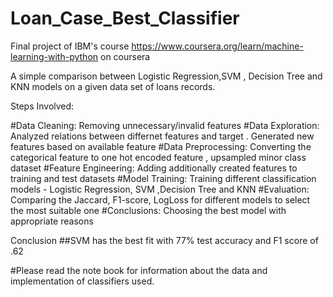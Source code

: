 # Loan_Case_Best_Classifier
Final project of IBM's course https://www.coursera.org/learn/machine-learning-with-python on coursera

A simple comparison between Logistic Regression,SVM , Decision Tree and KNN models on a given data set of loans records.

Steps Involved:

#Data Cleaning: Removing unnecessary/invalid features
#Data Exploration: Analyzed relations between differnet features and target . Generated new features based on available feature
#Data Preprocessing: Converting the categorical feature to one hot encoded feature , upsampled minor class dataset
#Feature Engineering: Adding additionally created features to training and test datasets
#Model Training: Training different classification models - Logistic Regression, SVM ,Decision Tree and KNN
#Evaluation: Comparing the Jaccard, F1-score, LogLoss for different models to select the most suitable one
#Conclusions: Choosing the best model with appropriate reasons

Conclusion
##SVM has the best fit with 77% test accuracy and F1 score of .62

#Please read the note book for information about the data and implementation of classifiers used.
